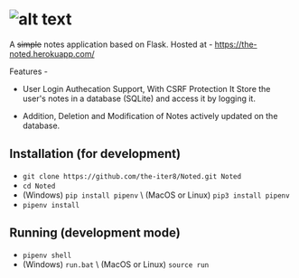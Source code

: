 # ![alt text](https://github.com/the-iter8/Noted/blob/main/app/static/img/logo.png?raw=true)

A ~~simple~~ notes application based on Flask. Hosted at - https://the-noted.herokuapp.com/

Features - 
- User Login Authecation Support, With CSRF Protection 
  It Store the user's notes in a database (SQLite) and access it by logging it.

- Addition, Deletion and Modification of Notes actively updated on the database.

## Installation (for development)
* ```git clone https://github.com/the-iter8/Noted.git Noted```
* ```cd Noted```
* (Windows) ```pip install pipenv``` \\
 (MacOS or Linux) ```pip3 install pipenv```
* ```pipenv install```

## Running (development mode)
* ```pipenv shell```
* (Windows) ```run.bat``` \\ (MacOS or Linux) ```source run```
